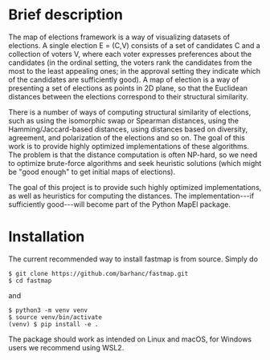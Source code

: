 # Brief description

The map of elections framework is a way of visualizing datasets of elections. A single election E =
(C,V) consists of a set of candidates C and a collection of voters V, where each voter expresses
preferences about the candidates (in the ordinal setting, the voters rank the candidates from the
most to the least appealing ones; in the approval setting they indicate which of the candidates are
sufficiently good). A map of election is a way of presenting a set of elections as points in 2D
plane, so that the Euclidean distances between the elections correspond to their structural
similarity.

There is a number of ways of computing structural similarity of elections, such as using the
isomorphic swap or Spearman distances, using the Hamming/Jaccard-based distances, using distances
based on diversity, agreement, and polarization of the elections and so on. The goal of this work is
to provide highly optimized implementations of these algorithms. The problem is that the distance
computation is often NP-hard, so we need to optimize brute-force algorithms and seek heuristic
solutions (which might be "good enough" to get initial maps of elections).

The goal of this project is to provide such highly optimized implementations, as well as heuristics
for computing the distances. The implementation---if sufficiently good---will become part of the
Python MapEl package.

# Installation

The current recommended way to install fastmap is from source. Simply do
```
$ git clone https://github.com/barhanc/fastmap.git
$ cd fastmap
```
and 
```
$ python3 -m venv venv
$ source venv/bin/activate
(venv) $ pip install -e .
```
The package should work as intended on Linux and macOS, for Windows users we recommend using WSL2.